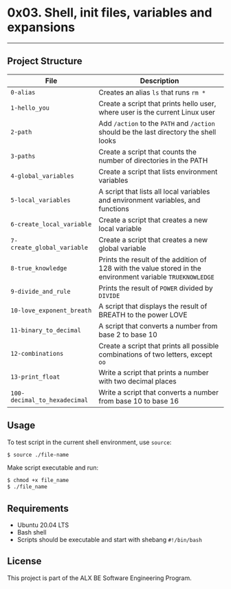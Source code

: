 # 0x03. Shell, init files, variables and expansions

---

## Project Structure

| File | Description |
|------|-------------|
| `0-alias` | Creates an alias `ls` that runs `rm *` |
| `1-hello_you` | Create a script that prints hello user, where user is the current Linux user |
| `2-path` | Add `/action` to the `PATH` and `/action` should be the last directory the shell looks |
| `3-paths` | Create a script that counts the number of directories in the PATH |
| `4-global_variables` | Create a script that lists environment variables |
| `5-local_variables` | A script that lists all local variables and environment variables, and functions |
| `6-create_local_variable` | Create a script that creates a new local variable |
| `7-create_global_variable` | Create a script that creates a new global variable |
| `8-true_knowledge` | Prints the result of the addition of 128 with the value stored in the environment variable `TRUEKNOWLEDGE` |
| `9-divide_and_rule` | Prints the result of `POWER` divided by `DIVIDE` |
| `10-love_exponent_breath` | A script that displays the result of BREATH to the power LOVE |
| `11-binary_to_decimal` | A script that converts a number from base 2 to base 10 |
| `12-combinations` | Create a script that prints all possible combinations of two letters, except `oo` |
| `13-print_float` | Write a script that prints a number with two decimal places |
| `100-decimal_to_hexadecimal` | Write a script that converts a number from base 10 to base 16 |

## Usage

To test script in the current shell environment, use `source`:

```bash
$ source ./file-name
```

Make script executable and run:

```bash
$ chmod +x file_name
$ ./file_name
```

## Requirements

* Ubuntu 20.04 LTS
* Bash shell
* Scripts should be executable and start with shebang `#!/bin/bash`

## License

This project is part of the ALX BE Software Engineering Program.



